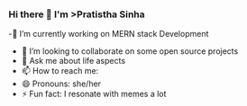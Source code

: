 ### Hi there 👋 I'm >Pratistha Sinha


<!--
**pratistha-05/pratistha-05** is a ✨ _special_ ✨ repository because its `README.md` (this file) appears on your GitHub profile.

Here are some ideas to get you started:
-->
 -🔭 I’m currently working on MERN stack Development
- 👯 I’m looking to collaborate on some open source projects
- 💬 Ask me about life aspects
- 📫 How to reach me: 
- 😄 Pronouns: she/her
- ⚡ Fun fact: I resonate with memes a lot

